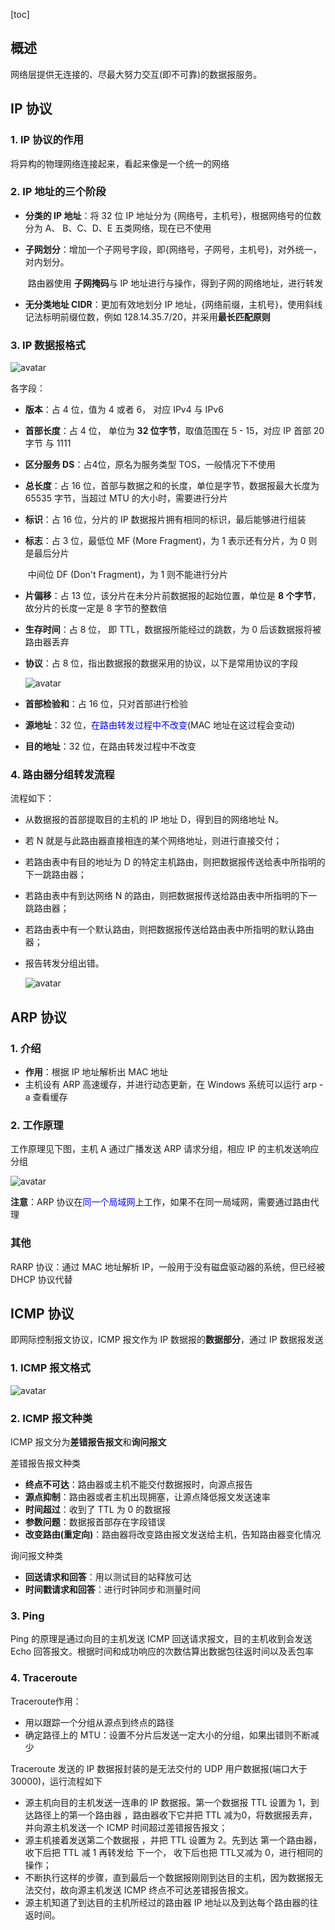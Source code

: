 [toc]

## 概述

网络层提供无连接的、尽最大努力交互(即不可靠)的数据报服务。

## IP 协议

### 1. IP 协议的作用

将异构的物理网络连接起来，看起来像是一个统一的网络

### 2. IP 地址的三个阶段

- **分类的 IP 地址**：将 32 位 IP 地址分为 {网络号，主机号}，根据网络号的位数分为 A、 B、C、D、E 五类网络，现在已不使用

- **子网划分**：增加一个子网号字段，即{网络号，子网号，主机号}，对外统一，对内划分。

  ​                   路由器使用 **子网掩码**与 IP 地址进行与操作，得到子网的网络地址，进行转发

- **无分类地址 CIDR**：更加有效地划分 IP 地址，{网络前缀，主机号}，使用斜线记法标明前缀位数，例如                        128.14.35.7/20，并采用**最长匹配原则**

### 3. IP 数据报格式

![avatar](ip数据报格式.jpg)

各字段：

- **版本**：占 4 位，值为 4 或者 6， 对应 IPv4 与 IPv6

- **首部长度**：占 4 位， 单位为 **32 位字节**，取值范围在 5 - 15，对应 IP 首部 20字节 与 1111

- **区分服务 DS**：占4位，原名为服务类型 TOS，一般情况下不使用

- **总长度**：占 16 位，首部与数据之和的长度，单位是字节，数据报最大长度为 65535 字节，当超过 MTU 的大小时，需要进行分片

- **标识**：占 16 位，分片的 IP 数据报片拥有相同的标识，最后能够进行组装

- **标志**：占 3 位，最低位 MF (More Fragment)，为 1 表示还有分片，为 0 则是最后分片

  ​            中间位 DF (Don't Fragment)，为 1 则不能进行分片

- **片偏移**：占 13 位，该分片在未分片前数据报的起始位置，单位是 **8 个字节**，故分片的长度一定是 8 字节的整数倍

- **生存时间**：占 8 位， 即 TTL，数据报所能经过的跳数，为 0 后该数据报将被路由器丢弃

- **协议**：占 8 位，指出数据报的数据采用的协议，以下是常用协议的字段

  ![avatar](常用协议IP协议字段.jpg)

- **首部检验和**：占 16 位，只对首部进行检验
- **源地址**：32 位，<font color=blue>在路由转发过程中不改变</font>(MAC 地址在这过程会变动)
- **目的地址**：32 位，在路由转发过程中不改变

### 4. 路由器分组转发流程

流程如下：

- 从数据报的首部提取目的主机的 IP 地址 D，得到目的网络地址 N。

- 若 N 就是与此路由器直接相连的某个网络地址，则进行直接交付；

- 若路由表中有目的地址为 D 的特定主机路由，则把数据报传送给表中所指明的下一跳路由器；

- 若路由表中有到达网络 N 的路由，则把数据报传送给路由表中所指明的下一跳路由器；

- 若路由表中有一个默认路由，则把数据报传送给路由表中所指明的默认路由器；

- 报告转发分组出错。

  ![avatar](路由转发流程.jpg)

  

## ARP 协议

### 1. 介绍

- **作用**：根据 IP 地址解析出 MAC 地址
- 主机设有 ARP 高速缓存，并进行动态更新，在 Windows 系统可以运行 arp -a 查看缓存

### 2. 工作原理

工作原理见下图，主机 A 通过广播发送 ARP 请求分组，相应 IP 的主机发送响应分组

![avatar](arp协议工作原理.jpg)

**注意**：ARP 协议在<font color=blue>同一个局域网</font>上工作，如果不在同一局域网，需要通过路由代理

### 其他

RARP 协议：通过 MAC 地址解析 IP，一般用于没有磁盘驱动器的系统，但已经被 DHCP 协议代替



## ICMP 协议

即网际控制报文协议，ICMP 报文作为 IP 数据报的**数据部分**，通过 IP 数据报发送

### 1. ICMP 报文格式

![avatar](ICMP报文格式.jpg)

### 2. ICMP 报文种类

ICMP 报文分为**差错报告报文**和**询问报文**

差错报告报文种类

- **终点不可达**：路由器或主机不能交付数据报时，向源点报告
- **源点抑制**：路由器或者主机出现拥塞，让源点降低报文发送速率
- **时间超过**：收到了 TTL 为 0 的数据报
- **参数问题**：数据报首部存在字段错误
- **改变路由(重定向)**：路由器将改变路由报文发送给主机，告知路由器变化情况

询问报文种类

- **回送请求和回答**：用以测试目的站释放可达
- **时间戳请求和回答**：进行时钟同步和测量时间

### 3. Ping

Ping 的原理是通过向目的主机发送 ICMP 回送请求报文，目的主机收到会发送 Echo 回答报文。根据时间和成功响应的次数估算出数据包往返时间以及丢包率

### 4. Traceroute

Traceroute作用：

- 用以跟踪一个分组从源点到终点的路径
- 确定路径上的 MTU：设置不分片后发送一定大小的分组，如果出错则不断减少

Traceroute 发送的 IP 数据报封装的是无法交付的 UDP 用户数据报(端口大于 30000)，运行流程如下

- 源主机向目的主机发送一连串的 IP 数据报。第一个数据报 TTL 设置为 1，到达路径上的第一个路由器 ，路由器收下它并把 TTL 减为0，将数据报丢弃，并向源主机发送一个 ICMP 时间超过差错报告报文；
- 源主机接着发送第二个数据报 ，并把 TTL 设置为 2。先到达 第一个路由器，收下后把 TTL 减 1 再转发给 下一个， 收下后也把 TTL又减为 0，进行相同的操作；
- 不断执行这样的步骤，直到最后一个数据报刚刚到达目的主机，因为数据报无法交付，故向源主机发送 ICMP 终点不可达差错报告报文。
- 源主机知道了到达目的主机所经过的路由器 IP 地址以及到达每个路由器的往返时间。





 